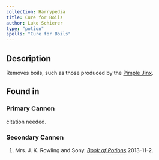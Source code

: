 ```yaml
---
collection: Harrypedia
title: Cure for Boils
author: Luke Schierer
type: "potion"
spells: "Cure for Boils"
---
```


## Description

Removes boils, such as those produced by the [Pimple Jinx][].

[Pimple Jinx]: /Harrypedia/magic/spells/pimple/

## Found in

### Primary Cannon

citation needed.

### Secondary Cannon

1. Mrs. J. K. Rowling and Sony.
   _[Book of Potions](https://harrypotter.fandom.com/wiki/Wonderbook:_Book_of_Potions)_
   2013-11-2.
